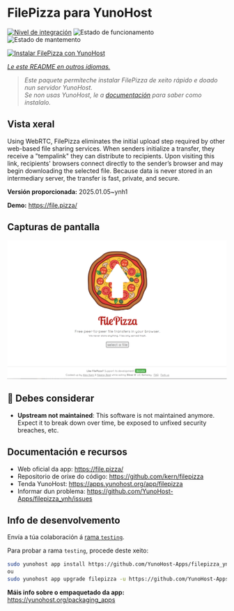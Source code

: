 <!--
NOTA: Este README foi creado automáticamente por <https://github.com/YunoHost/apps/tree/master/tools/readme_generator>
NON debe editarse manualmente.
-->

# FilePizza para YunoHost

[![Nivel de integración](https://apps.yunohost.org/badge/integration/filepizza)](https://ci-apps.yunohost.org/ci/apps/filepizza/)
![Estado de funcionamento](https://apps.yunohost.org/badge/state/filepizza)
![Estado de mantemento](https://apps.yunohost.org/badge/maintained/filepizza)

[![Instalar FilePizza con YunoHost](https://install-app.yunohost.org/install-with-yunohost.svg)](https://install-app.yunohost.org/?app=filepizza)

*[Le este README en outros idiomas.](./ALL_README.md)*

> *Este paquete permíteche instalar FilePizza de xeito rápido e doado nun servidor YunoHost.*  
> *Se non usas YunoHost, le a [documentación](https://yunohost.org/install) para saber como instalalo.*

## Vista xeral

Using WebRTC, FilePizza eliminates the initial upload step required by other web-based file sharing services. When senders initialize a transfer, they receive a "tempalink" they can distribute to recipients. Upon visiting this link, recipients' browsers connect directly to the sender’s browser and may begin downloading the selected file. Because data is never stored in an intermediary server, the transfer is fast, private, and secure.

**Versión proporcionada:** 2025.01.05~ynh1

**Demo:** <https://file.pizza/>

## Capturas de pantalla

![Captura de pantalla de FilePizza](./doc/screenshots/screenshot.png)

## :red_circle: Debes considerar

- **Upstream not maintained**: This software is not maintained anymore. Expect it to break down over time, be exposed to unfixed security breaches, etc.

## Documentación e recursos

- Web oficial da app: <https://file.pizza/>
- Repositorio de orixe do código: <https://github.com/kern/filepizza>
- Tenda YunoHost: <https://apps.yunohost.org/app/filepizza>
- Informar dun problema: <https://github.com/YunoHost-Apps/filepizza_ynh/issues>

## Info de desenvolvemento

Envía a túa colaboración á [rama `testing`](https://github.com/YunoHost-Apps/filepizza_ynh/tree/testing).

Para probar a rama `testing`, procede deste xeito:

```bash
sudo yunohost app install https://github.com/YunoHost-Apps/filepizza_ynh/tree/testing --debug
ou
sudo yunohost app upgrade filepizza -u https://github.com/YunoHost-Apps/filepizza_ynh/tree/testing --debug
```

**Máis info sobre o empaquetado da app:** <https://yunohost.org/packaging_apps>
